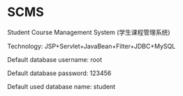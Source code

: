 # SCMS
Student Course Management System (学生课程管理系统)

Technology: JSP+Servlet+JavaBean+Filter+JDBC+MySQL

Default database username: root

Default database password: 123456

Default used database name: student
